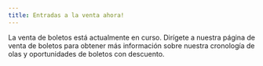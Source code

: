 ```yaml
---
title: Entradas a la venta ahora!
---
```

La venta de boletos está actualmente en curso. Dirígete a nuestra página de venta de boletos para obtener más información sobre nuestra cronología de olas y oportunidades de boletos con descuento.